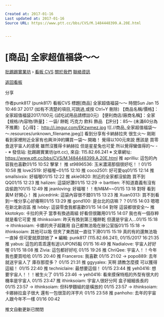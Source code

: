 ```yaml
---

Created at: 2017-01-16
Last updated at: 2017-01-16
Source URL: https://www.ptt.cc/bbs/CVS/M.1484448399.A.20E.html


---
```


# [商品] 全家超值福袋～～


[批踢踢實業坊](https://www.ptt.cc/) › [看板 CVS](https://www.ptt.cc/bbs/CVS/index.html) [關於我們](https://www.ptt.cc/about.html) [聯絡資訊](https://www.ptt.cc/contact.html)

[返回看板](https://www.ptt.cc/bbs/CVS/index.html)

分享

作者punk817 (punk817)
看板CVS
標題\[商品\] 全家超值福袋～～
時間Sun Jan 15 10:46:37 2017
(如有不清楚的項目,可跳過,或按 Ctrl+Y 刪除) 【商品名稱/價格】：全家超值福袋2017/100元 (試吃試用品請標註0元) 【便利商店/廠商名稱】：全家 【規格/內容物/熱量】：一袋/ 餅乾 巧克力 飲料 飾品 【評分】：85～ (未滿60分為不推薦) 【心得】： <http://i.imgur.com/EKzwmez.jpg>
![[.//商品_全家超值福袋～～.resources/unknown_filename.jpeg]]
看到分享有卡納赫拉夾 很生火～ 剛剛看到家裡附近全家有也興沖沖的購買一袋～ 開箱！ 覺得以100元來說 應該是 買零食送宇宙人的感覺 雖然沒獲得卡納赫拉 但是星星兔也可愛 所以覺得蠻值得的～ \-- ※ 發信站: 批踢踢實業坊(ptt.cc), 來自: 115.82.66.241 ※ 文章網址: <https://www.ptt.cc/bbs/CVS/M.1484448399.A.20E.html>
推 aprilliu: 這包的內容我也喜歡01/15 10:52
擊掌！
推 st9896536: 玉米濃湯那個很好吃！！01/15 10:58
推 love2519: 好福喔~01/15 12:10
推 coco2501: 好可愛qq01/15 12:14
推 smallsixsix: 好福喔01/15 12:22
推 akie0820: 附近的全家都沒偷跑 買不到QQ01/15 12:23
推 halizen: 這袋好讚01/15 12:29
→ barttien: 不知道嘉義有沒有店偷跑?01/15 12:49
推 jeanloving: 好福喔！！有M&M~~01/15 13:18
對呀 看到黃M 好開心！
推 juicedrink: 這袋內容很不錯01/15 13:23
推 Xuan0313: 買不到看到一堆分享心好癢啊01/15 13:29
推 gond100: 是台北的店嘛？？01/15 14:03
嗯嗯在新北新店區
推 Ivbby: 這袋零食我都喜歡01/15 14:04
對呀 這袋都很安全～
推 kkotokyo: 卡拉的夾子 當季有換過兩組 好看但很難用01/15 14:07
我也有一個存粹就是看它可愛
推 ithinksoiam: 昨天有換到第三種餅乾 但還是宇宙人...01/15 15:18
→ ithinksoiam: 卡娜的夾子超難用 自己都無法吸在辦公室版01/15 15:18
→ ithinksoiam: 其他可以吸 但夾了東西就一直往下滑01/15 15:19
真的有的還無法吸一直掉 但可愛就原諒她了 ※ 編輯: punk817 (115.82.66.241), 01/15/2017 16:21:35
推 yabus: 這包的乖乖還有送UUPON5點 01/15 16:49
推 Nadialove: 宇宙人好好喔 01/15 18:08
推 Zivia: 這包都好好吃 01/15 19:26
推 ChriQee: 宇宙人！！今年我也要買哈哈 01/15 20:40
推 Franceros: 我喜歡 01/15 21:02
→ popo889: 去年就送宇宙人了 庫存那麼多？ 01/15 21:31
推 ggyyalex: 天啊 請教怎麼摸 可以獲得這組！ 01/15 22:40
推 techniclaire: 最想要這個！ 01/15 23:44
推 yeh0416: 想要宇宙人！！！被生火了 01/15 23:46
→ yeh0416: 看來摸保特瓶的外型有很大的機率是宇宙人 01/15 23:47
推 ithinksoiam: 宇宙人很好分阿 盒子細細長長的 01/15 23:57
→ ithinksoiam: 但科學麵組的是橫放的 01/15 23:57
→ ithinksoiam: 卡娜赫拉盒子很大 還有一包很澎的洋芋片 01/15 23:58
推 panhoho: 去年的宇宙人跟今年不一樣 01/16 00:42

推文自動更新已關閉

